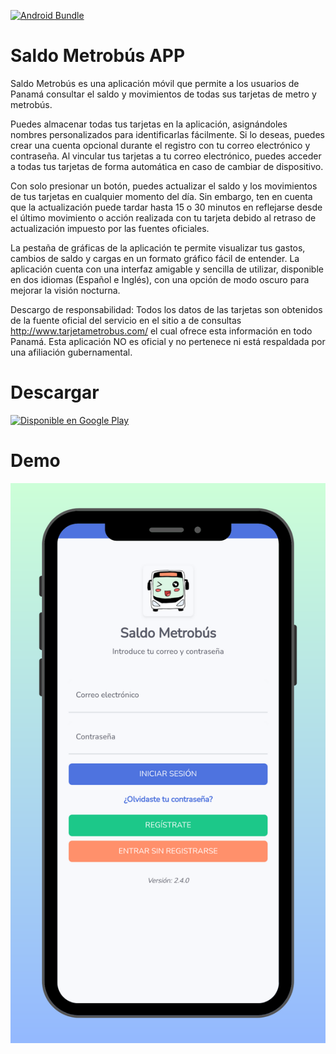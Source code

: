 [![Android Bundle](https://github.com/Yizack/saldometrobus-app/actions/workflows/bundle-android.yml/badge.svg)](https://github.com/Yizack/saldometrobus-app/actions/workflows/bundle-android.yml)

# Saldo Metrobús APP

Saldo Metrobús es una aplicación móvil que permite a los usuarios de Panamá consultar el saldo y movimientos de todas sus tarjetas de metro y metrobús.

Puedes almacenar todas tus tarjetas en la aplicación, asignándoles nombres personalizados para identificarlas fácilmente. Si lo deseas, puedes crear una cuenta opcional durante el registro con tu correo electrónico y contraseña. Al vincular tus tarjetas a tu correo electrónico, puedes acceder a todas tus tarjetas de forma automática en caso de cambiar de dispositivo.

Con solo presionar un botón, puedes actualizar el saldo y los movimientos de tus tarjetas en cualquier momento del día. Sin embargo, ten en cuenta que la actualización puede tardar hasta 15 o 30 minutos en reflejarse desde el último movimiento o acción realizada con tu tarjeta debido al retraso de actualización impuesto por las fuentes oficiales.

La pestaña de gráficas de la aplicación te permite visualizar tus gastos, cambios de saldo y cargas en un formato gráfico fácil de entender. La aplicación cuenta con una interfaz amigable y sencilla de utilizar, disponible en dos idiomas (Español e Inglés), con una opción de modo oscuro para mejorar la visión nocturna.

Descargo de responsabilidad: Todos los datos de las tarjetas son obtenidos de la fuente oficial del servicio en el sitio a de consultas http://www.tarjetametrobus.com/ el cual ofrece esta información en todo Panamá. Esta aplicación NO es oficial y no pertenece ni está respaldada por una afiliación gubernamental.

# Descargar
<a href="https://play.google.com/store/apps/details?id=com.yizack.saldometrobus&amp;pcampaignid=pcampaignidMKT-Other-global-all-co-prtnr-py-PartBadge-Mar2515-1">
  <img alt="Disponible en Google Play" src="https://play.google.com/intl/en_us/badges/static/images/badges/es-419_badge_web_generic.png" width="200px">
</a>

# Demo
![Login](app/assets/images/screenshots/es/start.png)
